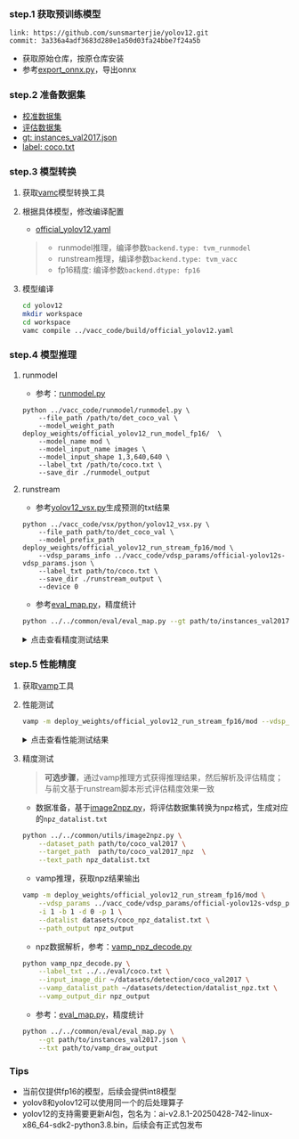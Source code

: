 ### step.1 获取预训练模型

```
link: https://github.com/sunsmarterjie/yolov12.git
commit: 3a336a4adf3683d280e1a50d03fa24bbe7f24a5b
```

- 获取原始仓库，按原仓库安装
- 参考[export_onnx.py](./export_onnx.py)，导出onnx

### step.2 准备数据集
- [校准数据集](http://192.168.20.139:8888/vastml/dataset/det/COCO2017/det_coco_calib/?download=zip)
- [评估数据集](http://192.168.20.139:8888/vastml/dataset/det/COCO2017/det_coco_val/?download=zip)
- [gt: instances_val2017.json](http://192.168.20.139:8888/vastml/dataset/det/COCO2017/instances_val2017.json)
- [label: coco.txt](http://192.168.20.139:8888/vastml/dataset/det/COCO2017/coco.txt)


### step.3 模型转换

1. 获取[vamc](../../../docs/doc_vamc.md)模型转换工具

2. 根据具体模型，修改编译配置
    - [official_yolov12.yaml](../vacc_code/build/official_yolov12.yaml)
    
    > - runmodel推理，编译参数`backend.type: tvm_runmodel`
    > - runstream推理，编译参数`backend.type: tvm_vacc`
    > - fp16精度: 编译参数`backend.dtype: fp16`

3. 模型编译
    ```bash
    cd yolov12
    mkdir workspace
    cd workspace
    vamc compile ../vacc_code/build/official_yolov12.yaml
    ```

### step.4 模型推理

1. runmodel
    - 参考：[runmodel.py](../vacc_code/runmodel/runmodel.py)
    ```
    python ../vacc_code/runmodel/runmodel.py \
        --file_path /path/to/det_coco_val \
        --model_weight_path deploy_weights/official_yolov12_run_model_fp16/  \
        --model_name mod \
        --model_input_name images \
        --model_input_shape 1,3,640,640 \
        --label_txt /path/to/coco.txt \
        --save_dir ./runmodel_output 
    ```

2. runstream
    - 参考[yolov12_vsx.py](../vacc_code/vsx/python/yolov12_vsx.py)生成预测的txt结果

    ```
    python ../vacc_code/vsx/python/yolov12_vsx.py \
        --file_path path/to/det_coco_val \
        --model_prefix_path deploy_weights/official_yolov12_run_stream_fp16/mod \
        --vdsp_params_info ../vacc_code/vdsp_params/official-yolov12s-vdsp_params.json \
        --label_txt path/to/coco.txt \
        --save_dir ./runstream_output \
        --device 0
    ```

    - 参考[eval_map.py](../../common/eval/eval_map.py)，精度统计
    ```bash
    python ../../common/eval/eval_map.py --gt path/to/instances_val2017.json --txt path/to/result
    ```

    <details><summary>点击查看精度测试结果</summary>

    ```
    # 模型名：yolov12s-640

    # fp16
    DONE (t=2.51s).
    Average Precision  (AP) @[ IoU=0.50:0.95 | area=   all | maxDets=100 ] = 0.462
    Average Precision  (AP) @[ IoU=0.50      | area=   all | maxDets=100 ] = 0.628
    Average Precision  (AP) @[ IoU=0.75      | area=   all | maxDets=100 ] = 0.497
    Average Precision  (AP) @[ IoU=0.50:0.95 | area= small | maxDets=100 ] = 0.263
    Average Precision  (AP) @[ IoU=0.50:0.95 | area=medium | maxDets=100 ] = 0.512
    Average Precision  (AP) @[ IoU=0.50:0.95 | area= large | maxDets=100 ] = 0.645
    Average Recall     (AR) @[ IoU=0.50:0.95 | area=   all | maxDets=  1 ] = 0.354
    Average Recall     (AR) @[ IoU=0.50:0.95 | area=   all | maxDets= 10 ] = 0.562
    Average Recall     (AR) @[ IoU=0.50:0.95 | area=   all | maxDets=100 ] = 0.590
    Average Recall     (AR) @[ IoU=0.50:0.95 | area= small | maxDets=100 ] = 0.374
    Average Recall     (AR) @[ IoU=0.50:0.95 | area=medium | maxDets=100 ] = 0.650
    Average Recall     (AR) @[ IoU=0.50:0.95 | area= large | maxDets=100 ] = 0.777
    {'bbox_mAP': 0.462, 'bbox_mAP_50': 0.628, 'bbox_mAP_75': 0.497, 'bbox_mAP_s': 0.263, 'bbox_mAP_m': 0.512, 'bbox_mAP_l': 0.645, 'bbox_mAP_copypaste': '0.462 0.628 0.497 0.263 0.512 0.645'}

    ```

    </details>


### step.5 性能精度
1. 获取[vamp](../../../docs/doc_vamp.md)工具

2. 性能测试
    ```bash
    vamp -m deploy_weights/official_yolov12_run_stream_fp16/mod --vdsp_params ../vacc_code/vdsp_params/official-yolov12s-vdsp_params.json -i 1 -b 1 -d 0 -p 1
    ```

    <details><summary>点击查看性能测试结果</summary>

    ```bash
    # fp16
    - number of instances in each device: 1
    devices: [0]
    batch size: 1
    samples: 1024
    forwad time (s): 15.5398
    throughput (qps): 65.8953
    ai utilize (%): 95.8243
    die memory used (MB): 835.613
    e2e latency (us):
        avg latency: 255913
        min latency: 16150
        max latency: 259072
    model latency (us):
        avg latency: 14541
        min latency: 14541
        max latency: 14541

    
    # 硬件信息
    Smi version:3.2.1
    SPI production for Bbox mode information of
    =====================================================================
    Appointed Entry:0 Device_Id:0 Die_Id:0 Die_Index:0x00000000
    ---------------------------------------------------------------------
    #               Field Name                    Value
    0              FileVersion                       V2
    1                 CardType                  VA1-16G
    2                      S/N             FCA129E00172
    3                 BboxMode              Highperf-AI
    =====================================================================
    =====================================================================
    Appointed Entry:0 Device_Id:0 Die_Id:0 Die_Index:0x00000000
    ---------------------------------------------------------------------
    OCLK:       880 MHz    ODSPCLK:    835 MHz    VCLK:       300 MHz    
    ECLK:        20 MHz    DCLK:        20 MHz    VDSPCLK:    900 MHz    
    UCLK:      1067 MHz    V3DCLK:     100 MHz    CCLK:      1000 MHz    
    XSPICLK:     50 MHz    PERCLK:     200 MHz    CEDARCLK:   500 MHz
    ```

    </details>

3. 精度测试
    > **可选步骤**，通过vamp推理方式获得推理结果，然后解析及评估精度；与前文基于runstream脚本形式评估精度效果一致

    - 数据准备，基于[image2npz.py](../../common/utils/image2npz.py)，将评估数据集转换为npz格式，生成对应的`npz_datalist.txt`
    ```bash
    python ../../common/utils/image2npz.py \
        --dataset_path path/to/coco_val2017 \
        --target_path  path/to/coco_val2017_npz  \
        --text_path npz_datalist.txt
    ```

    - vamp推理，获取npz结果输出
    ```bash
    vamp -m deploy_weights/official_yolov12_run_stream_fp16/mod \
        --vdsp_params ../vacc_code/vdsp_params/official-yolov12s-vdsp_params.json \
        -i 1 -b 1 -d 0 -p 1 \
        --datalist datasets/coco_npz_datalist.txt \
        --path_output npz_output
    ```

    - npz数据解析，参考：[vamp_npz_decode.py](../../common/eval/vamp_npz_decode.py)
    ```bash
    python vamp_npz_decode.py \
        --label_txt ../../eval/coco.txt \
        --input_image_dir ~/datasets/detection/coco_val2017 \
        --vamp_datalist_path ~/datasets/detection/datalist_npz.txt \
        --vamp_output_dir npz_output
    ```
    
    - 参考：[eval_map.py](../../common/eval/eval_map.py)，精度统计
    ```bash
    python ../../common/eval/eval_map.py \
        --gt path/to/instances_val2017.json \
        --txt path/to/vamp_draw_output
    ```

### Tips
- 当前仅提供fp16的模型，后续会提供int8模型
- yolov8和yolov12可以使用同一个的后处理算子
- yolov12的支持需要更新AI包，包名为：ai-v2.8.1-20250428-742-linux-x86_64-sdk2-python3.8.bin，后续会有正式包发布